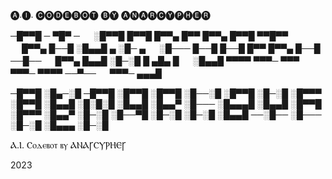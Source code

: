 🅐.🅘. 🅒🅞🅓🅔🅑🅞🅣 🅑🅨
🅐🅝🅐🅡🅒🅨🅟🅗🅔🅡


─█▀▀█ ─ ▀█▀ ─ 　 ░█▀▀█ █▀▀█ █▀▀▄ █▀▀ █▀▀▄ █▀▀█ ▀▀█▀▀ 　 █▀▀▄ █──█ 
░█▄▄█ ▄ ░█─ ▄ 　 ░█─── █──█ █──█ █▀▀ █▀▀▄ █──█ ──█── 　 █▀▀▄ █▄▄█ 
░█─░█ █ ▄█▄ █ 　 ░█▄▄█ ▀▀▀▀ ▀▀▀─ ▀▀▀ ▀▀▀─ ▀▀▀▀ ──▀── 　 ▀▀▀─ ▄▄▄█ 

─█▀▀█ ░█▄─░█ ─█▀▀█ ░█▀▀█ ░█▀▀█ ░█──░█ ░█▀▀█ ░█─░█ ░█▀▀▀ ░█▀▀█ 
░█▄▄█ ░█░█░█ ░█▄▄█ ░█▄▄▀ ░█─── ░█▄▄▄█ ░█▄▄█ ░█▀▀█ ░█▀▀▀ ░█▄▄▀ 
░█─░█ ░█──▀█ ░█─░█ ░█─░█ ░█▄▄█ ──░█── ░█─── ░█─░█ ░█▄▄▄ ░█─░█



Ⲁ.Ⲓ. Ⲥⲟⲇⲉⲃⲟⲧ ⲃⲩ
ⲀⲚⲀꞄⲤⲨⲢⲎⲈꞄ

2023